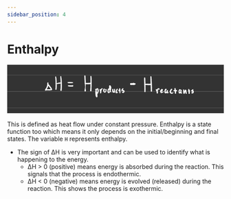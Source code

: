 ```yaml
---
sidebar_position: 4
---
```


# Enthalpy

![Enthalpy Formula](/img/enthalpy.jpg)

This is defined as heat flow under constant pressure. Enthalpy is a state function too which means it only depends on the initial/beginning and final states. The variable `H` represents enthalpy.

* The sign of ∆H is very important and can be used to identify what is happening to the energy.
    * ∆H > 0 (positive) means energy is absorbed during the reaction. This signals that the process is endothermic.
    * ∆H < 0 (negative) means energy is evolved (released) during the reaction. This shows the process is exothermic.